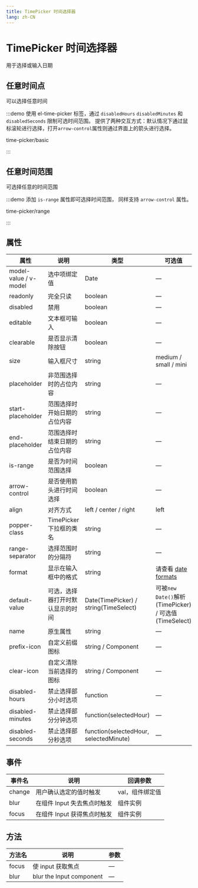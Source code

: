 ```yaml
---
title: TimePicker 时间选择器
lang: zh-CN
---
```


# TimePicker 时间选择器

用于选择或输入日期

## 任意时间点

可以选择任意时间

:::demo 使用 el-time-picker 标签，通过 `disabledHours` `disabledMinutes` 和 `disabledSeconds` 限制可选时间范围。 提供了两种交互方式：默认情况下通过鼠标滚轮进行选择，打开`arrow-control`属性则通过界面上的箭头进行选择。

time-picker/basic

:::

## 任意时间范围

可选择任意的时间范围

:::demo 添加 `is-range` 属性即可选择时间范围， 同样支持 `arrow-control` 属性。

time-picker/range

:::

## 属性

| 属性                  | 说明                             | 类型                                   | 可选值                                                           | 默认值      |
| --------------------- | -------------------------------- | -------------------------------------- | ---------------------------------------------------------------- | ----------- |
| model-value / v-model | 选中项绑定值                     | Date                                   | —                                                                | —           |
| readonly              | 完全只读                         | boolean                                | —                                                                | false       |
| disabled              | 禁用                             | boolean                                | —                                                                | false       |
| editable              | 文本框可输入                     | boolean                                | —                                                                | true        |
| clearable             | 是否显示清除按钮                 | boolean                                | —                                                                | true        |
| size                  | 输入框尺寸                       | string                                 | medium / small / mini                                            | —           |
| placeholder           | 非范围选择时的占位内容           | string                                 | —                                                                | —           |
| start-placeholder     | 范围选择时开始日期的占位内容     | string                                 | —                                                                | —           |
| end-placeholder       | 范围选择时结束日期的占位内容     | string                                 | —                                                                | —           |
| is-range              | 是否为时间范围选择               | boolean                                | —                                                                | false       |
| arrow-control         | 是否使用箭头进行时间选择         | boolean                                | —                                                                | false       |
| align                 | 对齐方式                         | left / center / right                  | left                                                             |             |
| popper-class          | TimePicker 下拉框的类名          | string                                 | —                                                                | —           |
| range-separator       | 选择范围时的分隔符               | string                                 | —                                                                | '-'         |
| format                | 显示在输入框中的格式             | string                                 | 请查看 [date formats](/zh-CN/component/date-picker#date-formats) | HH:mm:ss    |
| default-value         | 可选，选择器打开时默认显示的时间 | Date(TimePicker) / string(TimeSelect)  | 可被`new Date()`解析(TimePicker) / 可选值(TimeSelect)            | —           |
| name                  | 原生属性                         | string                                 | —                                                                | —           |
| prefix-icon           | 自定义前缀图标                   | string / Component                     | —                                                                | Clock       |
| clear-icon            | 自定义清除当前选择的图标         | string / Component                     | —                                                                | CircleClose |
| disabled-hours        | 禁止选择部分小时选项             | function                               | —                                                                | —           |
| disabled-minutes      | 禁止选择部分分钟选项             | function(selectedHour)                 | —                                                                | —           |
| disabled-seconds      | 禁止选择部分秒选项               | function(selectedHour, selectedMinute) | —                                                                | —           |

## 事件

| 事件名 | 说明                        | 回调参数        |
| ------ | --------------------------- | --------------- |
| change | 用户确认选定的值时触发      | val，组件绑定值 |
| blur   | 在组件 Input 失去焦点时触发 | 组件实例        |
| focus  | 在组件 Input 获得焦点时触发 | 组件实例        |

## 方法

| 方法名 | 说明                     | 参数 |
| ------ | ------------------------ | ---- |
| focus  | 使 input 获取焦点        | —    |
| blur   | blur the Input component | —    |
